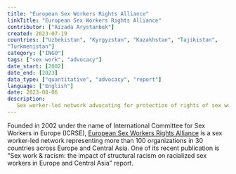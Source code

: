 ```yaml
---
title: "European Sex Workers Rights Alliance"
linkTitle: "European Sex Workers Rights Alliance"
contributor: ["Aizada Arystanbek"]
created: 2023-07-19
countries: ["Uzbekistan", "Kyrgyzstan", "Kazakhstan", "Tajikistan",
"Turkmenistan"]
category: ["INGO"]
tags: ["sex work", "advocacy"]
date_start: [2002]
date_end: [2023]
data_type: ["quantitative", "advocacy", "report"]
language: ["English"]
date: 2023-08-06
description:
   Sex worker-led network advocating for protection of rights of sex workers in Europe and Central Asia
---
```


Founded in 2002 under the name of International Committee for Sex Workers in Europe (ICRSE), [European Sex Workers Rights Alliance](https://www.eswalliance.org/) is a sex worker-led network representing more than 100 organizations in 30 countries across Europe and Central Asia. One of its recent publication is "Sex work & racism: the impact of structural racism on racialized sex workers in Europe and Central Asia" report.
